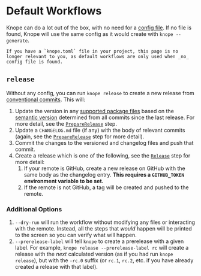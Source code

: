 # Default Workflows

Knope can do a lot out of the box, with no need for a [config file](config/config.md). If no file is found, Knope will use the same config as it would create with `knope --generate`.

```admonish warning
If you have a `knope.toml` file in your project, this page is no longer relevant to you, as default workflows are only used when _no_ config file is found.
```

## `release`

Without any config, you can run `knope release` to create a new release from [conventional commits]. This will:

1. Update the version in any [supported package files](config/packages.md#versioned_files) based on the [semantic version] determined from all commits since the last release. For more detail, see the [`PrepareRelease`] step.
2. Update a `CHANGELOG.md` file (if any) with the body of relevant commits (again, see the [`PrepareRelease`] step for more detail).
3. Commit the changes to the versioned and changelog files and push that commit.
4. Create a release which is one of the following, see the [`Release`] step for more detail:
   1. If your remote is GitHub, create a new release on GitHub with the same body as the changelog entry. **This requires a `GITHUB_TOKEN` environment variable to be set.**
   2. If the remote is not GitHub, a tag will be created and pushed to the remote.

### Additional Options

1. `--dry-run` will run the workflow without modifying any files or interacting with the remote. Instead, all the steps that _would_ happen will be printed to the screen so you can verify what will happen.
2. `--prerelease-label` will tell `knope` to create a prerelease with a given label. For example, `knope release --prerelease-label rc` will create a release with the _next_ calculated version (as if you had run `knope release`), but with the `-rc.0` suffix (or `rc.1`, `rc.2`, etc. if you have already created a release with that label).

[conventional commits]: https://www.conventionalcommits.org/en/v1.0.0/
[semantic version]: https://semver.org
[`PrepareRelease`]: config/step/PrepareRelease.md
[`Release`]: config/step/Release.md
